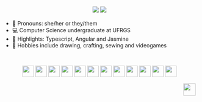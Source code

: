 <h3 align="center">

 <picture>
  <source media="(prefers-color-scheme: dark)" srcset="https://readme-typing-svg.demolab.com?font=Raleway&weight=700&size=26&duration=1&pause=1000&color=CC006F&background=161B22&center=true&vCenter=true&width=800&lines=yasmin+beer" />
   <img src="https://readme-typing-svg.demolab.com?font=Raleway&weight=700&size=26&duration=1&pause=1000&color=CC006F&background=FFAED71E&center=true&vCenter=true&width=800&lines=yasmin+beer" />
</picture>
  
 <picture>
  <source media="(prefers-color-scheme: dark)" srcset="https://readme-typing-svg.demolab.com?font=Raleway&weight=500&size=18&duration=1&pause=1&color=FFFFFF97&background=FFAED700&center=true&vCenter=true&multiline=true&repeat=false&width=600&height=40&lines=Software+Engineer" />
   <img src="https://readme-typing-svg.demolab.com?font=Raleway&weight=500&size=18&duration=1&pause=1&color=00000097&background=FFAED700&center=true&vCenter=true&multiline=true&repeat=false&width=600&height=40&lines=Software+Engineer" />
</picture>
 
</h3>


- 🌷 Pronouns: she/her or they/them
- 💻 Computer Science undergraduate at UFRGS
- 🌱 Highlights: Typescript, Angular and Jasmine
- 🎨 Hobbies include drawing, crafting, sewing and videogames

&#8287;&#8287;&#8287;&#8287;&#8287;

<p align="center"> 
  <a href="https://angular.io" target="_blank"> 
    <img src="https://cdn.jsdelivr.net/gh/devicons/devicon/icons/angularjs/angularjs-plain.svg"
              width="30"  height="30"/></a>
 <a href="https://svelte.dev/" target="_blank"> 
    <img src="https://cdn.jsdelivr.net/gh/devicons/devicon@latest/icons/svelte/svelte-original.svg"
              width="30"  height="30"/></a>
  <a href="https://reactjs.org/" target="_blank"> 
    <img src="https://cdn.jsdelivr.net/gh/devicons/devicon/icons/react/react-original.svg"
              width="30"  height="30"/></a>
  <a href="https://tailwindcss.com" target="_blank"> 
    <img src="https://cdn.jsdelivr.net/gh/devicons/devicon@latest/icons/tailwindcss/tailwindcss-original.svg"
              width="30"  height="30"/></a>
  <a href="https://getbootstrap.com/" target="_blank"> 
    <img src="https://cdn.jsdelivr.net/gh/devicons/devicon/icons/bootstrap/bootstrap-plain.svg"
              width="30"  height="30"/></a>
  <a href="https://developer.mozilla.org/en-US/docs/Web/CSS" target="_blank"> 
    <img src="https://cdn.jsdelivr.net/gh/devicons/devicon/icons/css3/css3-plain.svg" 
              width="30"  height="30"/></a> 
  <a href="https://developer.mozilla.org/en-US/docs/Web/HTML" target="_blank"> 
    <img src="https://cdn.jsdelivr.net/gh/devicons/devicon/icons/html5/html5-plain.svg"
              width="30"  height="30"/></a> 
  <a href="https://www.javascript.com/" target="_blank"> 
    <img src="https://cdn.jsdelivr.net/gh/devicons/devicon/icons/javascript/javascript-plain.svg"
              width="30"  height="30"/></a> 
  <a href="https://www.typescriptlang.org/" target="_blank"> 
    <img src="https://cdn.jsdelivr.net/gh/devicons/devicon/icons/typescript/typescript-original.svg"
              width="30"  height="30"/></a>
  <a href="https://www.jetbrains.com/idea/" target="_blank"> 
    <img src="https://cdn.jsdelivr.net/gh/devicons/devicon/icons/intellij/intellij-original.svg"
              width="30"  height="30"/></a>
  <a href="https://code.visualstudio.com/" target="_blank"> 
    <img src="https://cdn.jsdelivr.net/gh/devicons/devicon/icons/vscode/vscode-original.svg"
              width="30"  height="30"/></a>
  <a href="https://git-scm.com/" target="_blank"> 
    <img src="https://cdn.jsdelivr.net/gh/devicons/devicon/icons/git/git-plain.svg"
              width="30"  height="30"/></a>

</p>

<p align="right">
      <a href="https://linkedin.com/in/yasminbeer" target="_blank">
        <img height="32" width="32" src="https://cdn.simpleicons.org/linkedin/6096F9" />
      </a>
</p> 

